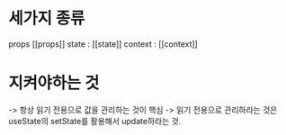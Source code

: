# 세가지 종류

props [[props]]
state : [[state]]
context : [[context]]

# 지켜야하는 것
-> 항상 읽기 전용으로 값을 관리하는 것이 핵심
-> 읽기 전용으로 관리하라는 것은 useState의 setState를 활용해서 update하라는 것. 


